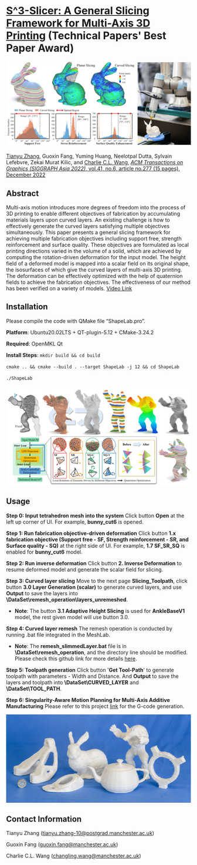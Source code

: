 # [S^3-Slicer: A General Slicing Framework for Multi-Axis 3D Printing](https://guoxinfang.github.io/S3_Slicer) (Technical Papers' Best Paper Award)

![](DataSet/figures/teaser.jpg)

[Tianyu Zhang](https://www.linkedin.com/in/tianyu-zhang-49b8231b5/), Guoxin Fang, Yuming Huang, Neelotpal Dutta, Sylvain Lefebvre, Zekai Murat Kilic, and [Charlie C.L. Wang](https://mewangcl.github.io/), [*ACM Transactions on Graphics (SIGGRAPH Asia 2022)*, vol.41, no.6, article no.277 (15 pages), December 2022](https://dl.acm.org/doi/10.1145/3550454.3555516)

## Abstract
Multi-axis motion introduces more degrees of freedom into the process of 3D printing to enable different objectives of fabrication by accumulating materials layers upon curved layers. An existing challenge is how to effectively generate the curved layers satisfying multiple objectives simultaneously. This paper presents a general slicing framework for achieving multiple fabrication objectives including support free, strength reinforcement and surface quality. These objectives are formulated as local printing directions varied in the volume of a solid, which are achieved by computing the rotation-driven deformation for the input model. The height field of a deformed model is mapped into a scalar field on its original shape, the isosurfaces of which give the curved layers of multi-axis 3D printing. The deformation can be effectively optimized with the help of quaternion fields to achieve the fabrication objectives. The effectiveness of our method has been verified on a variety of models. [Video Link](https://www.youtube.com/watch?v=qNm1ierKuUk)

## Installation

Please compile the code with QMake file “ShapeLab.pro”.

**Platform**: Ubuntu20.02LTS + QT-plugin-5.12 + CMake-3.24.2

**Required**:
OpenMKL Qt

**Install Steps**: 
`mkdir build && cd build`

`cmake .. && cmake --build . --target ShapeLab -j 12 && cd ShapeLab`

`./ShapeLab`


![](DataSet/figures/pipline.jpg)

## Usage
**Step 0: Input tetrahedron mesh into the system**
Click button **Open** at the left up corner of UI. For example, **bunny_cut6** is opened.

**Step 1: Run fabrication objective-driven deformation**
Click button **1.x fabrication objective (Support free - SF, Strength reinforcement - SR, and Surface quality - SQ)** at the right side of UI. For example, **1.7 SF_SR_SQ** is enabled for **bunny_cut6** model.

**Step 2: Run inverse deformation**
Click button **2. Inverse Deformation** to resume deformed model and generate the scalar field for slicing.

**Step 3: Curved layer slicing**
Move to the next page **Slicing_Toolpath**, click button **3.0 Layer Generation (scalar)** to generate curved layers, and use **Output** to save the layers into **\DataSet\remesh_operation\layers_unremeshed**.

- **Note**: The button **3.1 Adaptive Height Slicing** is used for **AnkleBaseV1** model, the rest given model will use button 3.0.

**Step 4: Curved layer remesh**
The remesh operation is conducted by running .bat file integrated in the MeshLab.

- **Note**: The **remesh_slimmedLayer.bat** file is in **\DataSet\remesh_operation**, and the directory line should be modified. Please check this github link for more details [here](https://github.com/zhangty019/remesh_bat).

**Step 5: Toolpath generation**
Click button '**Get Tool-Path**' to generate toolpath with parameters - Width and Distance. And **Output** to save the layers and toolpath into **\DataSet\CURVED_LAYER** and **\DataSet\TOOL_PATH**.

**Step 6: Singularity-Aware Motion Planning for Multi-Axis Additive Manufacturing**
Please refer to this project [link](https://github.com/zhangty019/MultiAxis_3DP_MotionPlanning) for the G-code generation.

![](DataSet/figures/printingResult.jpg)

## Contact Information
Tianyu Zhang (tianyu.zhang-10@postgrad.manchester.ac.uk)

Guoxin Fang  (guoxin.fang@manchester.ac.uk)

Charlie C.L. Wang  (changling.wang@manchester.ac.uk)
